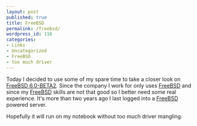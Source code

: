 ```yaml
---
layout: post
published: true
title: FreeBSD
permalink: /freebsd/
wordpress_id: 116
categories:
- Links
- Uncategorized
- FreeBSD
- too much driver
---
```



Today I decided to use some of my spare time to take a closer look on <a href="http://lists.freebsd.org/pipermail/freebsd-stable/2005-August/017586.html">FreeBSD 6.0-BETA2</a>. Since the company I work for only uses <a href="http://www.freebsd.org/">FreeBSD</a> and since my <a href="http://www.freebsd.org/">FreeBSD</a> skills are not that good  so I better need some real experience. It's more than two years ago I last logged into a <a href="http://www.freebsd.org/">FreeBSD</a> powered server.

Hopefully it will run on my notebook without too much driver mangling.

